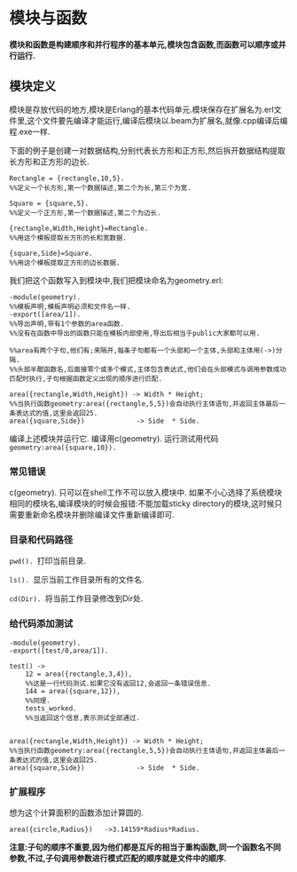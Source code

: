 # 模块与函数 #

**模块和函数是构建顺序和并行程序的基本单元,模块包含函数,而函数可以顺序或并行运行.**

## 模块定义 ##

模块是存放代码的地方,模块是Erlang的基本代码单元.模块保存在扩展名为.erl文件里,这个文件要先编译才能运行,编译后模块以.beam为扩展名,就像.cpp编译后编程.exe一样.

下面的例子是创建一对数据结构,分别代表长方形和正方形,然后拆开数据结构提取长方形和正方形的边长.

```
Rectangle = {rectangle,10,5}. 
%%定义一个长方形,第一个数据描述,第二个为长,第三个为宽.

Square = {square,5}. 
%%定义一个正方形,第一个数据描述,第二个为边长.

{rectangle,Width,Height}=Rectangle. 
%%用这个模板提取长方形的长和宽数据.

{square,Side}=Square. 
%%用这个模板提取正方形的边长数据.
```

我们把这个函数写入到模块中,我们把模块命名为geometry.erl:

```
-module(geometry). 
%%模板声明,模板声明必须和文件名一样.
-export([area/1]). 
%%导出声明,带有1个参数的area函数.
%%没有在函数中导出的函数只能在模板内部使用,导出后相当于public大家都可以用.

%%area有两个子句,他们有;来隔开,每条子句都有一个头部和一个主体,头部和主体用(->)分隔.
%%头部半酣函数名,后面接零个或多个模式,主体包含表达式,他们会在头部模式与调用参数成功匹配时执行,子句根据函数定义出现的顺序进行匹配.

area({rectangle,Width,Height}) -> Width * Height;
%%当执行函数geometry:area({rectangle,5,5})会自动执行主体语句,并返回主体最后一条表达式的值,这里会返回25.
area({square,Side})             -> Side  * Side.
```

编译上述模块并运行它.
编译用c(geometry). 
运行测试用代码``geometry:area({square,10}). ``

### 常见错误 ###

c(geometry). 只可以在shell工作不可以放入模块中.
如果不小心选择了系统模块相同的模块名,编译模块的时候会报错:不能加载sticky directory的模块,这时候只需要重新命名模块并删除编译文件重新编译即可.

### 目录和代码路径 ###

``pwd(). ``打印当前目录.

``ls(). ``显示当前工作目录所有的文件名.

``cd(Dir). ``将当前工作目录修改到Dir处.

### 给代码添加测试 ###

```
-module(geometry). 
-export([test/0,area/1]). 

test() -> 
    12 = area({rectangle,3,4}), 
    %%这是一行代码测试.如果它没有返回12,会返回一条错误信息.
    144 = area({square,12}), 
    %%同理.
    tests_worked.
    %%当返回这个信息,表示测试全部通过.


area({rectangle,Width,Height}) -> Width * Height;
%%当执行函数geometry:area({rectangle,5,5})会自动执行主体语句,并返回主体最后一条表达式的值,这里会返回25.
area({square,Side})             -> Side  * Side.
```

### 扩展程序 ###

想为这个计算面积的函数添加计算圆的.
```
area({circle,Radius})   ->3.14159*Radius*Radius. 
```
**注意:子句的顺序不重要,因为他们都是互斥的相当于重构函数,同一个函数名不同参数,不过,子句调用参数进行模式匹配的顺序就是文件中的顺序.**

